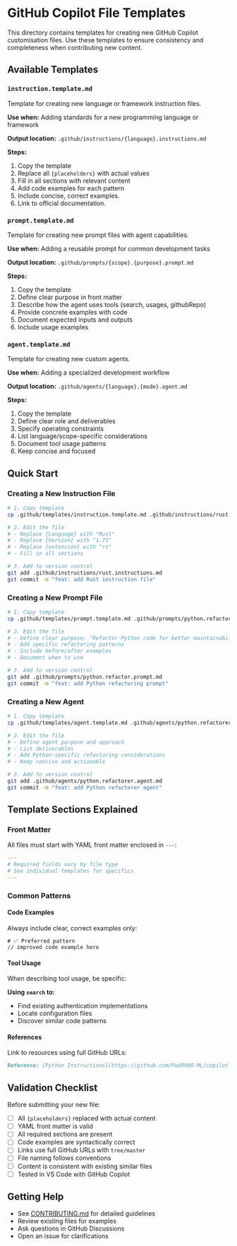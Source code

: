 # GitHub Copilot File Templates

This directory contains templates for creating new GitHub Copilot customisation files. Use these templates to ensure consistency and completeness when contributing new content.

## Available Templates

### `instruction.template.md`
Template for creating new language or framework instruction files.

**Use when:** Adding standards for a new programming language or framework

**Output location:** `.github/instructions/{language}.instructions.md`

**Steps:**
1. Copy the template
2. Replace all `{placeholders}` with actual values
3. Fill in all sections with relevant content
4. Add code examples for each pattern
5. Include concise, correct examples.
6. Link to official documentation.

### `prompt.template.md`
Template for creating new prompt files with agent capabilities.

**Use when:** Adding a reusable prompt for common development tasks

**Output location:** `.github/prompts/{scope}.{purpose}.prompt.md`

**Steps:**
1. Copy the template
2. Define clear purpose in front matter
3. Describe how the agent uses tools (search, usages, githubRepo)
4. Provide concrete examples with code
5. Document expected inputs and outputs
6. Include usage examples

### `agent.template.md`
Template for creating new custom agents.

**Use when:** Adding a specialized development workflow

**Output location:** `.github/agents/{language}.{mode}.agent.md`

**Steps:**
1. Copy the template
2. Define clear role and deliverables
3. Specify operating constraints
4. List language/scope-specific considerations
5. Document tool usage patterns
6. Keep concise and focused

## Quick Start

### Creating a New Instruction File

```bash
# 1. Copy template
cp .github/templates/instruction.template.md .github/instructions/rust.instructions.md

# 2. Edit the file
# - Replace {Language} with "Rust"
# - Replace {Version} with "1.75"
# - Replace {extension} with "rs"
# - Fill in all sections

# 3. Add to version control
git add .github/instructions/rust.instructions.md
git commit -m "feat: add Rust instruction file"
```

### Creating a New Prompt File

```bash
# 1. Copy template
cp .github/templates/prompt.template.md .github/prompts/python.refactor.prompt.md

# 2. Edit the file
# - Define clear purpose: "Refactor Python code for better maintainability"
# - Add specific refactoring patterns
# - Include before/after examples
# - Document when to use

# 3. Add to version control
git add .github/prompts/python.refactor.prompt.md
git commit -m "feat: add Python refactoring prompt"
```

### Creating a New Agent

```bash
# 1. Copy template
cp .github/templates/agent.template.md .github/agents/python.refactorer.agent.md

# 2. Edit the file
# - Define agent purpose and approach
# - List deliverables
# - Add Python-specific refactoring considerations
# - Keep concise and actionable

# 3. Add to version control
git add .github/agents/python.refactorer.agent.md
git commit -m "feat: add Python refactorer agent"
```

## Template Sections Explained

### Front Matter
All files must start with YAML front matter enclosed in `---`:

```yaml
---
# Required fields vary by file type
# See individual templates for specifics
---
```

### Common Patterns

#### Code Examples
Always include clear, correct examples only:

```language
# ✅ Preferred pattern
// improved code example here
```

#### Tool Usage
When describing tool usage, be specific:

**Using `search` to:**
- Find existing authentication implementations
- Locate configuration files
- Discover similar code patterns

#### References
Link to resources using full GitHub URLs:

```markdown
Reference: [Python Instructions](https://github.com/Pwd9000-ML/copilot-archetype-standards/tree/master/.github/instructions/python.instructions.md)
```

## Validation Checklist

Before submitting your new file:

- [ ] All `{placeholders}` replaced with actual content
- [ ] YAML front matter is valid
- [ ] All required sections are present
- [ ] Code examples are syntactically correct
- [ ] Links use full GitHub URLs with `tree/master`
- [ ] File naming follows conventions
- [ ] Content is consistent with existing similar files
- [ ] Tested in VS Code with GitHub Copilot

## Getting Help

- See [CONTRIBUTING.md](https://github.com/Pwd9000-ML/copilot-archetype-standards/tree/master/CONTRIBUTING.md) for detailed guidelines
- Review existing files for examples
- Ask questions in GitHub Discussions
- Open an issue for clarifications
